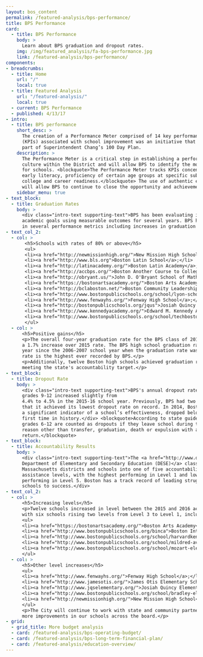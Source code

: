 ```yaml
---
layout: bos_content
permalink: /featured-analysis/bps-performance/
title: BPS Performance
card:
  - title: BPS Performance
    body: >
      Learn about BPS graduation and dropout rates.
    img: /img/featured_analysis/fa-bps-performance.jpg
    link: /featured-analysis/bps-performance/
components:
- breadcrumbs:
  - title: Home
    url: "/"
    local: true
  - title: Featured Analysis
    url: "/featured-analysis/"
    local: true
  - current: BPS Performance
  - published: 4/13/17
- intro:
  - title: BPS performance
    short_desc: >
      The creation of a Performance Meter comprised of 14 key performance indicators 
      (KPIs) associated with school improvement was an initiative that developed as 
      part of Superintendent Chang’s 100 Day Plan.
    description: >
      The Performance Meter is a critical step in establishing a performance management 
      culture within the District and will allow BPS to identify the most effective supports 
      for schools. <blockquote>The Performance Meter tracks KPIs concentrated on the achievement gap, 
      early literacy, proficiency of certain age groups at specific subjects, and 
      college and career readiness.</blockquote> The use of authentic evidence and data 
      will allow BPS to continue to close the opportunity and achievement gap. 
    sidebar_menu: true
- text_block:
  - title: Graduation Rates
    body: >
      <div class="intro-text supporting-text">BPS has been evaluating its progress towards 
      academic goals using measurable outcomes for several years. BPS has seen positive gains 
      in several performance metrics including increases in graduation rates.</div>
- text_col_2:
  - col: >
       <h5>Schools with rates of 80% or above</h5>
       <ul>
       <li><a href="http://newmissionhigh.org/">New Mission High School</a>;</li>
       <li><a href="http://www.bls.org">Boston Latin School</a>;</li>
       <li><a href="http://latinacademy.org/">Boston Latin Academy</a>;</li>
       <li><a href="http://accbps.org/">Boston Another Course to College</a>;</li>
       <li><a href="http://obryant.us/">John D. O'Bryant School of Mathematics and Science</a>;</li>
       <li><a href="https://bostonartsacademy.org/">Boston Arts Academy</a>;</li>
       <li><a href="http://bclaboston.net/">Boston Community Leadership Academy</a>;</li>
       <li><a href="http://www.bostonpublicschools.org/school/lyon-school">Mary K. Lyon High School</a>;</li>
       <li><a href="http://www.fenwayhs.org/">Fenway High School</a>;</li>
       <li><a href="http://bostonpublicschools.org/jqus">Josiah Quincy Upper School</a>;</li>
       <li><a href="http://www.kennedyacademy.org/">Edward M. Kennedy Academy for Health Careers</a>; and</li>
       <li><a href="http://www.bostonpublicschools.org/school/techboston-academy">TechBoston Academy</a>.</li>
       </ul>
  - col: >
      <h5>Positive gains</h5>
      <p>The overall four-year graduation rate for the BPS class of 2016 was 72.4%. This represents 
      a 1.7% increase over 2015 rate. The BPS high school graduation rate has increased each 
      year since the 2006-2007 school year when the graduation rate was 57.9%. The 2016 graduation 
      rate is the highest ever recorded by BPS.</p>
      <p>Additionally, twelve Boston high schools achieved graduation rates of 80% or above, 
      meeting the state's accountability target.</p>
- text_block:
  - title: Dropout Rate
    body: >
      <div class="intro-text supporting-text">BPS's annual dropout rate for students in 
      grades 9-12 increased slightly from 
      4.4% to 4.5% in the 2015-16 school year. Previously, BPS had two consecutive years 
      that it achieved its lowest dropout rate on record. In 2014, Boston’s dropout rate, 
      a significant indicator of a school’s effectiveness, dropped below 4% for the 
      first time in history.</div> <blockquote>According to state guidelines, students in 
      grades 6-12 are counted as dropouts if they leave school during the year for any 
      reason other than transfer, graduation, death or expulsion with an option to 
      return.</blockquote>
- text_block:
  - title: Accountability Results
    body: >
      <div class="intro-text supporting-text">The <a href="http://www.doe.mass.edu/">Massachusetts 
      Department of Elementary and Secondary Education (DESE)</a> classifies all 
      Massachusetts districts and schools into one of five accountability and 
      assistance levels, with the highest performing in Level 1 and lowest 
      performing in Level 5. Boston has a track record of leading struggling 
      schools to success.</div> 
- text_col_2:
  - col: >
      <h5>Increasing levels</h5>
      <p>Twelve schools increased in level between the 2015 and 2016 accountability reports 
      with six schools rising two levels from Level 3 to Level 1, including:</p>
      <ul>
      <li><a href="https://bostonartsacademy.org/">Boston Arts Academy</a>;</li>
      <li><a href="http://www.bostonpublicschools.org/binca">Boston International Newcomers Academy</a>;</li>
      <li><a href="http://www.bostonpublicschools.org/school/harvardkent-elementary-school">Harvard/Kent Elementary School</a>;</li>
      <li><a href="http://www.bostonpublicschools.org/school/mildred-avenue-k-8-school">Mildred Avenue Middle School</a>; and</li>
      <li><a href="http://www.bostonpublicschools.org/school/mozart-elementary-school">Mozart Elementary School</a>.</li>
      </ul>
  - col: >
      <h5>Other level increases</h5> 
      <ul>
      <li><a href="http://www.fenwayhs.org/">Fenway High School</a>;</li>
      <li><a href="http://www.jamesotis.org/">James Otis Elementary School</a>;</li>
      <li><a href="http://www.jqselementary.org/">Josiah Quincy Elementary School</a>;</li>
      <li><a href="http://www.bostonpublicschools.org/school/bradley-elementary-school">Manassah E. Bradley Elementary School</a>; and</li>
      <li><a href="http://newmissionhigh.org/">New Mission High School</a> rose from Level 2 to Level 1, while the <a href="http://bclaboston.net/">Boston Community Leadership Academy</a> rose from Level 3 to Level 2.</li>
      </ul>
      <p>The City will continue to work with state and community partners to see 
      more improvements in our schools across the board.</p>
- grid:
  - grid_title: More budget analysis
  - card: /featured-analysis/bps-operating-budget/
  - card: /featured-analysis/bps-long-term-financial-plan/
  - card: /featured-analysis/education-overview/
---
```

